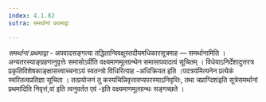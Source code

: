 ```yaml
---
index: 4.1.82
sutra: समर्थानां प्रथमाद्वा

---
```

_समर्थानां प्रथमाद्वा_ - अपवादसङ्गत्या तद्धितान्विवक्षुस्तदीयमधिकारसूत्रमाह — समर्थानामिति ।अन्यतरस्याङ्ग्रहणानुवृत्तेः समासोऽपी॑ति वक्ष्यमाणमूलग्रन्थेन समासापवादत्वं सूचितम् । विधेयाऽनिर्देशादुत्तरत्र प्रकृतिविशेषकाङ्क्षासत्त्वाच्चनाऽयं स्वतन्त्रो विधिरित्याह -अधिक्रियत इति ।पदत्रय॑मित्यनेन प्रत्येकं स्वरितत्वप्रतिज्ञा सूचिता । तत्प्रयोजनं तु कस्यचिन्निवृत्तावप्यपरस्याऽनिवृत्तिः, तथा चप्राग्दिशः॑इति सूत्रेसमर्थानां प्रथमा॑दिति निवृत्तं,वा॑ इति त्वनुवर्तत एव॑ -इति वक्ष्यमाणमूलग्रन्थः सङ्गच्छते ।